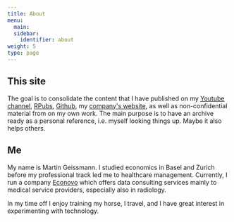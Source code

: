 ```yaml
---
title: About
menu:
  main:
  sidebar:
    identifier: about
weight: 5
type: page
---
```


## This site

The goal is to consolidate the content that I have published on my [Youtube channel](https://www.youtube.com/channel/UCUYqJUnI_P0XYk6_FRyvb2w), [RPubs](https://rpubs.com/mgei), [Github](https://github.com/mgei), my [company's website](https://www.econovo.ch), as well as non-confidential material from on my own work. The main purpose is to have an archive ready as a personal reference, i.e. myself looking things up. Maybe it also helps others.

## Me

My name is Martin Geissmann. I studied economics in Basel and Zurich before my professional track led me to healthcare management. Currently, I run a company [Econovo](https://www.econovo.ch) which offers data consulting services mainly to medical service providers, especially also in radiology. 

In my time off I enjoy training my horse, I travel, and I have great interest in experimenting with technology.